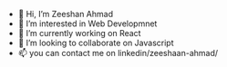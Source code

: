 - 👋 Hi, I’m Zeeshan Ahmad
- 👀 I’m interested in Web Developmnet
- 🌱 I’m currently working on React
- 💞️ I’m looking to collaborate on Javascript
- 📫 you can contact me on linkedin/zeeshaan-ahmad/


<!---
zeeshanahmad51/zeeshanahmad51 is a ✨ special ✨ repository because its `README.md` (this file) appears on your GitHub profile.
You can click the Preview link to take a look at your changes.
--->
